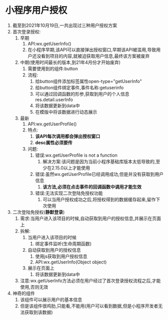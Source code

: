 # 小程序用户授权

1. 截至到2021年10月19日,一共出现过三种用户授权方案
2. 首次登录授权:
   1. 早期
      1. API:wx.getUserInfo()
      2. 在小程序早期,该API可以直接弹出授权窗口,早期该API被滥用,导致用户还没看到项目的内容,就被迫获取用户信息,最终该方案被废弃
   2. 中期(使用时间最长的版本,到21年4月份才开始废弃)
      1. 需要使用到的组件:button
      2. 流程:
         1. 给button组件添加标签属性open-type="getUserInfo"
         2. 给button组件绑定事件,事件名称:getuserinfo
         3. 可以通过回调函数的形参,获取到用户的个人信息res.detail.userInfo
         4. 将该数据更新到data中
         5. 在模版中将该数据进行动态展示
   3. 最新
      1. API:wx.getUserProfile()
      2. 特点:
         1. **该API每次调用都会弹出授权窗口**
         2. **desc属性必须要传**
      3. 问题:
         1. 错误:wx.getUserProfile is not a function
            1. 解决方案:该问题是因为当前小程序基础库版本太低导致的,至少在2.15.0以上才能使用
         2. 错误:虽然wx.getUserProfile已经调用成功,但是并没有获取到用户信息
            1. **该方法,必须在点击事件的回调函数中调用才能生效**
         3. 错误:无法实现二次登陆免授权功能
            1. 可以当用户授权成功之后,将授权得到的数据缓存起来,留作下次使用
3. 二次登陆免授权(**静默登录**)
   1. 需求:当用户进入该项目的时候,自动获取到用户的授权信息,并展示在页面上
   2. 拆解:
      1. 当用户进入该项目的时候
         1. 绑定事件监听(生命周期函数)
      2. 自动获取到用户的授权信息
         1. 使用js获取到用户授权信息
         2. API:wx.getUserInfo(Object object)
      3. 展示在页面上
         1. 将该数据更新到data中
   3. 注意:wx.getUserInfo方法必须在用户经过了首次登录授权流程之后,才能使用,否则无效
4. 神奇的组件
   1. 该组件可以展示用户的基本信息
   2. 但是该组件很鸡肋,只能看,不能用(用户可以看到数据,但是小程序开发者无法获取到该数据)

